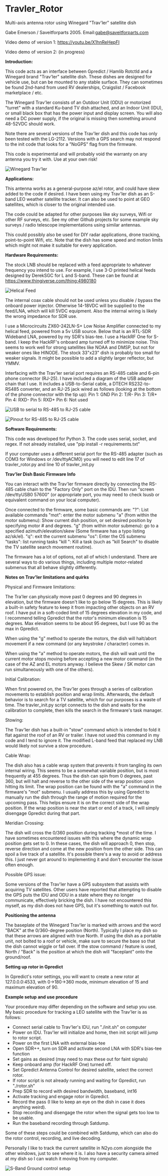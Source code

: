 # Travler_Rotor
Multi-axis antenna rotor using Winegard "Trav'ler" satellite dish

Gabe Emerson / Saveitforparts 2005. Email:gabe@saveitforparts.com

Video demo of version 1: https://youtu.be/X1hnReHepFI 

Video demo of version 2: (in progress)

**Introduction:**

This code acts as an interface between Gpredict / Hamlib Rotctld and a Winegard brand "Trav'ler" satellite dish. 
These dishes are designed for vehicle use, but can be mounted to any stable surface. They can sometimes be found
2nd-hand from used RV dealerships, Craigslist / Facebook marketplace / etc.

The Winegard Trav'ler consists of an Outdoor Unit (ODU) or motorized "turret" with a standard Ku-band TV dish attached,
and an Indoor Unit (IDU), or small black box that has the power input and display screen. You will also need a DC power
supply, if the original is missing then something around 48-52VDC should work. 

Note there are several versions of the Trav'ler dish and this code has only been tested with the LG-2112. Versions with 
a GPS search may not respond to the init code that looks for a "NoGPS" flag from the firmware.

This code is experimental and will probably void the warranty on any antenna you try it with. Use at your own risk! 

![Winegard Trav'ler](images/dish.jpg?raw=true "Winegard Trav'ler")


**Applications:**

This antenna works as a general-purpose az/el rotor, and could have skew added to the code if desired. I have been using
my Trav'ler dish as an S-band LEO weather satellite tracker. It can also be used to point at GEO satellites, which is closer
to the original intended use. 

The code could be adapted for other purposes like sky surveys, Wifi or other RF surveys, etc. See my other Github projects
for some example sky surveys / radio telescope implementations using similar antennas. 

This could possibly also be used for DIY radar applications, drone tracking, point-to-point Wifi, etc. Note that the dish
has some speed and motion limits which might not make it suitable for every application. 

**Hardware Requirements:**

The stock LNB should be replaced with a feed appropriate to whatever frequency you intend to use. For example, I use 3-D 
printed helical feeds designed by DerekSGC for L and S-band. These can be found at https://www.thingiverse.com/thing:4980180

![Helical Feed](images/feed.jpg?raw=true "Helical Feed")


The internal coax cable should not be used unless you disable / bypass the onboard power injector. Otherwise 14-18VDC will
be supplied to the feed/LNA, which will kill 5VDC equipment. Also the internal wiring is likely the wrong impedance for SDR use. 

I use a Microcircuits ZX60-242LN-S+ Low Noise Amplifier connected to my helical feed, powered from a 5v USB source. Below that is an RTL-SDR Wideband LNA, powered by my SDR's bias-tee. I use a HackRF One for S-band. I keep the HackRF's onboard amp turned off to minimize noise. This seems to work well for strong satellites like NOAA and DMSP, but not for weaker ones like HINODE. The stock
33"x23" dish is probably too small for weaker signals. It might be possible to add a slightly larger reflector, but YMMV. 

Interfacing with the Trav'ler serial port requires an RS-485 cable and 6-pin phone connector (RJ-25). I have included a
diagram of the USB adapter chain that I use. It includes a USB-to-Serial cable, a DTECH RS232-to-RS485 converter, and an RJ-25 jack wired as follows (looking at the bottom of the phone connector with the tip up):
Pin 1: GND
Pin 2: T/R-
Pin 3: T/R+
Pin 4: RXD-
Pin 5: RXD+
Pin 6: Not used

![USB to serial to RS-485 to RJ-25 cable](images/cable1.jpg?raw=true "Cable for Winegard console")

![Pinout for RS-485 to RJ-25 cable](images/cable2.jpg?raw=true "Pins for RS-485 to RJ-25 cable")


**Software Requirements:**

This code was developed for Python 3. The code uses serial, socket, and regex. If not already installed, use "pip install -r requirements.txt"

If your computer uses a different serial port for the RS-485 adapter (such as COM3 for Windows or /dev/ttyACM0) you will need
to edit line 17 of travler_rotor.py and line 10 of travler_init.py

**Trav'ler Dish Basic Firmware Info**

You can interact with the Trav'ler firmware directly by connecting the RS-485 cable chain to the "Factory Only" port on the 
IDU. Then run "screen /dev/ttyUSB0 57600" (or appropriate port, you may need to check lsusb or equivalent command on your
local computer). 

Once connected to the firmware, some basic commands are:
"?": List available commands
"mot": enter the motor submenu
"a" (from within the motor submenu): Show current dish position, or set desired position by specifying motor # and degrees. 
"g" (from within motor submenu): go to a specified azimuth/elevation/skew (Some firmware has a typo listing az/sk/el). 
"q": exit the current submenu
"os": Enter the OS submenu
"tasks": list running tasks
"kill <name of task>": Kill a task (such as "kill Search" to disable the TV satellite search movement routine). 

The firmware has a lot of options, not all of which I understand. There are several ways to do various things, including
multiple motor-related submenus that all behave slightly differently. 


**Notes on Trav'ler limitations and quirks**

Physical and Firmware limitations:

The Tra'ler can physically move past 0 degrees and 90 degrees in elevation, but the firmware doesn't like to go below 15 
degrees. This is likely a built-in safety feature to keep it from impacting other objects on an RV roof. I have put in a
soft-coded limit of 15 degrees elevation in my code, and I recommend telling Gpredict that the rotor's minimum elevation is
15 degrees. Max elevation seems to be about 95 degrees, but I use 90 as the max in Gpredict. 

When using the "g" method to operate the motors, the dish will halt/abort movement if a new command (or any keystroke / 
character) comes in. 

When using the "a" method to operate motors, the dish will wait until the current motor stops moving before accepting a new 
motor command (in the case of the AZ and EL motors anyway. I believe the Skew / SK motor can run simultaneously with one
of the others).  

Initial Calibration:

When first powered on, the Trav'ler goes through a series of calibration movements to establish position and wrap limits. 
Afterwards, the default behavior is to search for a TV satellite, which for our purposes is a waste of time. The travler_init.py
script connects to the dish and waits for the calibration to complete, then kills the search in the firmware's task manager.

Stowing:

The Trav'ler dish has a built-in "stow" command which is intended to fold it flat against the roof of an RV or trailer.
I have not used this command in my code and I tend to ignore it. The modified L-band feed that replaced my LNB would
likely not survive a stow procedure. 

Cable Wrap:

The dish also has a cable wrap system that prevents it from tangling its own internal wiring. This seems to be a somewhat variable position, but is most frequently at 455 degrees. Thus the dish can spin from 0 degrees, past 360, but will halt and reverse to the other side of the wrap position upon hitting its limit. The wrap position can be found with the "a" command in the firmware's "mot" submenu. I usually address this by using Gpredict to manually run the dish through the range of motion required for the upcoming pass. This helps ensure it is on the correct side of the wrap position. If the wrap position is near the start or end of a track, I will simply disengage Gpredict during that part. 

Meridian Crossing:

The dish will cross the 0/360 position during tracking *most of the time. I have sometimes encountered issues with this where the dynamic wrap position gets set to 0. In these cases, the dish will approach 0, then stop, reverse direction and come at the new position from the other side. This can spoil a live track of a satellite. It's possible there's a way to avoid or address this. I just never got around to implementing it and don't encounter the issue often enough. 

Possible GPS issue:

Some versions of the Trav'ler have a GPS subsystem that assists with acquiring TV satellites. Other users have reported that
attempting to disable the GPS puts the IDU and ODU in a state where they no longer communicate, effectively bricking the dish.
I have not encountered this myself, as my dish does not have GPS, but it's something to watch out for. 


**Positioning the antenna**

The baseplate of the Winegard Trav'ler is marked with arrows and the word "BACK" at the 0/360-degree position (North). 
Typically I place my dish so that these arrows are aligned with true North. If using the dish as a portable unit, not bolted
to a roof or vehicle, make sure to secure the base so that the dish cannot wiggle or fall over. 
If the stow command / feature is used, North / "Back" is the position at which the dish will "faceplant" onto the ground/roof. 

**Setting up rotor in Gpredict**

In Gpredict's rotor settings, you will want to create a new rotor at 127.0.0.0:4533, with 0->180->360 mode, minimum elevation
of 15 and maximum elevation of 90. 

**Example setup and use procedure**

Your procedure may differ depending on the software and setup you use. My basic procedure for tracking a LEO satellite with
the Trav'ler is as follows:

- Connect serial cable to Trav'ler's IDU, run "./init.sh" on computer
- Power on IDU. Trav'ler will initialize and home, then init script will jump to rotor script. 
- Power on the first LNA with external bias-tee
- Open SDR++, turn on SDR and activate second LNA with SDR's bias-tee function
- Set gains as desired (may need to max these out for faint signals)
- Keep onboard amp (for HackRF One) turned off. 
- Set Gpredict Antenna Control for desired satellite, select the correct rotor. 
- If rotor script is not already running and waiting for Gpredict, run "./rotor.sh"
- Prep SDR to record with desired bandwidth, baseband, int16
- Activate tracking and engage rotor in Gpredict. 
- Record the pass (I like to keep an eye on the dish in case it does anything weird). 
- Stop recording and disengage the rotor when the signal gets too low to be usable. 
- Run the baseband recording through Satdump. 

Some of these steps could be combined with Satdump, which can also do the rotor control, recording, and live decoding. 

Personally I like to track the current satellite in N2yo.com alongside the other windows, just to see where it is. I 
also have a security camera aimed at my dish so I can watch it moving from my computer. 

![S-Band Ground control setup](images/ground_control.jpg?raw=true "Ground control setup")




  

